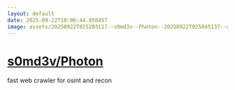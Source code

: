 ```yaml
---
layout: default
date: 2025-09-22T10:06:44.850457
image: assets/20250922T025203117--s0md3v--Photon--20250922T025845137--cropped.png
---
```


# [s0md3v/Photon](https://github.com/s0md3v/Photon)

fast web crawler for osint and recon
